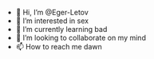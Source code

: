 - 👋 Hi, I’m @Eger-Letov
- 👀 I’m interested in sex
- 🌱 I’m currently learning bad
- 💞️ I’m looking to collaborate on my mind
- 📫 How to reach me dawn

<!---
Eger-Letov/Eger-Letov is a ✨ special ✨ repository because its `README.md` (this file) appears on your GitHub profile.
You can click the Preview link to take a look at your changes.
--->
